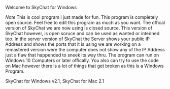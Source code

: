 Welcome to SkyChat for Windows 


*Note*
This is cool program i just made for fun. This program is completely open source. Feel free to edit this program as much as you want. 
The offical version of SkyChat we are now using is closed source. This version of SkyChat however, is open soruce and can be used as wanted or intedned too.
In the server version of SkyChat the Server shows your public IP Address and shows the ports that it is using we are working on a remastered version were the computer does not show any of the IP Address just a flaw that happended to sneek its way thru. 
The program can run on Windows 10 Computers or later offically. You also can try to use the code on Mac however there is a lot of things that get broken as this is a Windows Program. 

SkyChat for Windows v2.1, SkyChat for Mac 2.1
